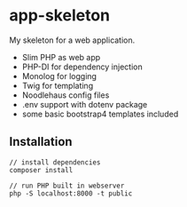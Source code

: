# app-skeleton

My skeleton for a web application. 

- Slim PHP as web app
- PHP-DI for dependency injection
- Monolog for logging
- Twig for templating
- Noodlehaus config files
- .env support with dotenv package
- some basic bootstrap4 templates included

## Installation

```
// install dependencies
composer install

// run PHP built in webserver
php -S localhost:8000 -t public
```